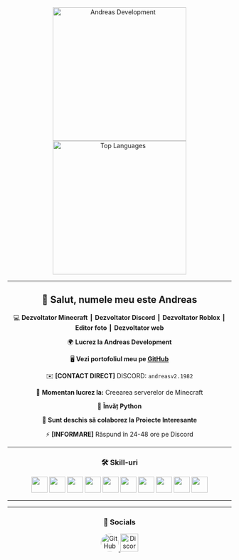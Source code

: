 <div align="center">

<img src="f45ed5b7-f8aa-4cd0-9768-1d03e864b8d5.png" alt="Andreas Development" width="300"/>
<img src="96c99f22-488d-493d-a776-6d50b05bbe05.png" alt="Top Languages" width="300"/>

---

## 👋 Salut, numele meu este **Andreas**  

💻 **Dezvoltator Minecraft** ┃ **Dezvoltator Discord** ┃ **Dezvoltator Roblox** ┃ **Editor foto** ┃ **Dezvoltator web**  

🌍 **Lucrez la Andreas Development**  

🖥️ **Vezi portofoliul meu pe [GitHub](https://github.com/andreasv21982/dev)**  

✉️ **[CONTACT DIRECT]** DISCORD: `andreasv2.1982`  

🚀 **Momentan lucrez la:** Creearea serverelor de Minecraft  

🧠 **Învăț Python**  

🤝 **Sunt deschis să colaborez la Proiecte Interesante**  

⚡ **[INFORMARE]** Răspund în 24-48 ore pe Discord  

---

### 🛠️ Skill-uri
<p>
<a href="https://www.oracle.com/java/"><img src="https://raw.githubusercontent.com/danielcranney/readme-generator/main/public/icons/skills/java-colored.svg" width="36" height="36" /></a>
<a href="https://developer.mozilla.org/en-US/docs/Web/JavaScript"><img src="https://raw.githubusercontent.com/danielcranney/readme-generator/main/public/icons/skills/javascript-colored.svg" width="36" height="36" /></a>
<a href="https://lua.org/"><img src="https://raw.githubusercontent.com/danielcranney/readme-generator/main/public/icons/skills/lua-colored.svg" width="36" height="36" /></a>
<a href="https://www.python.org/"><img src="https://raw.githubusercontent.com/danielcranney/readme-generator/main/public/icons/skills/python-colored.svg" width="36" height="36" /></a>
<a href="https://code.visualstudio.com/"><img src="https://raw.githubusercontent.com/danielcranney/readme-generator/main/public/icons/skills/visualstudiocode-colored.svg" width="36" height="36" /></a>
<a href="https://developer.mozilla.org/en-US/docs/Glossary/HTML5"><img src="https://raw.githubusercontent.com/danielcranney/readme-generator/main/public/icons/skills/html5-colored.svg" width="36" height="36" /></a>
<a href="https://webpack.js.org/"><img src="https://raw.githubusercontent.com/danielcranney/readme-generator/main/public/icons/skills/webpack-colored.svg" width="36" height="36" /></a>
<a href="https://nodejs.org/en/"><img src="https://raw.githubusercontent.com/danielcranney/readme-generator/main/public/icons/skills/nodejs-colored.svg" width="36" height="36" /></a>
<a href="https://www.mysql.com/"><img src="https://raw.githubusercontent.com/danielcranney/readme-generator/main/public/icons/skills/mysql-colored.svg" width="36" height="36" /></a>
<a href="https://www.adobe.com/uk/products/photoshop.html"><img src="https://raw.githubusercontent.com/danielcranney/readme-generator/main/public/icons/skills/photoshop-colored-dark.svg" width="36" height="36" /></a>
</p>

---

---

### 🔗 Socials
<p align="center">
  <!-- GitHub -->
  <a href="https://github.com/andreasv21982" target="_blank">
    <img src="https://avatars.githubusercontent.com/u/123456789?v=4" alt="GitHub Profile" width="40" style="border-radius:50%;">
  </a>
  
  <!-- Discord -->
  <a href="https://discord.com/users/andreasv2.1982" target="_blank">
    <img src="https://raw.githubusercontent.com/danielcranney/readme-generator/main/public/icons/socials/discord.svg" alt="Discord" width="40">
  </a>
</p>


</div>
